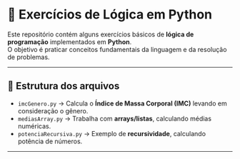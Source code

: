 # 🐍 Exercícios de Lógica em Python

Este repositório contém alguns exercícios básicos de **lógica de programação** implementados em **Python**.  
O objetivo é praticar conceitos fundamentais da linguagem e da resolução de problemas.

---

## 📂 Estrutura dos arquivos

- `imcGenero.py` → Calcula o **Índice de Massa Corporal (IMC)** levando em consideração o gênero.  
- `mediasArray.py` → Trabalha com **arrays/listas**, calculando médias numéricas.  
- `potenciaRecursiva.py` → Exemplo de **recursividade**, calculando potência de números.  

---
